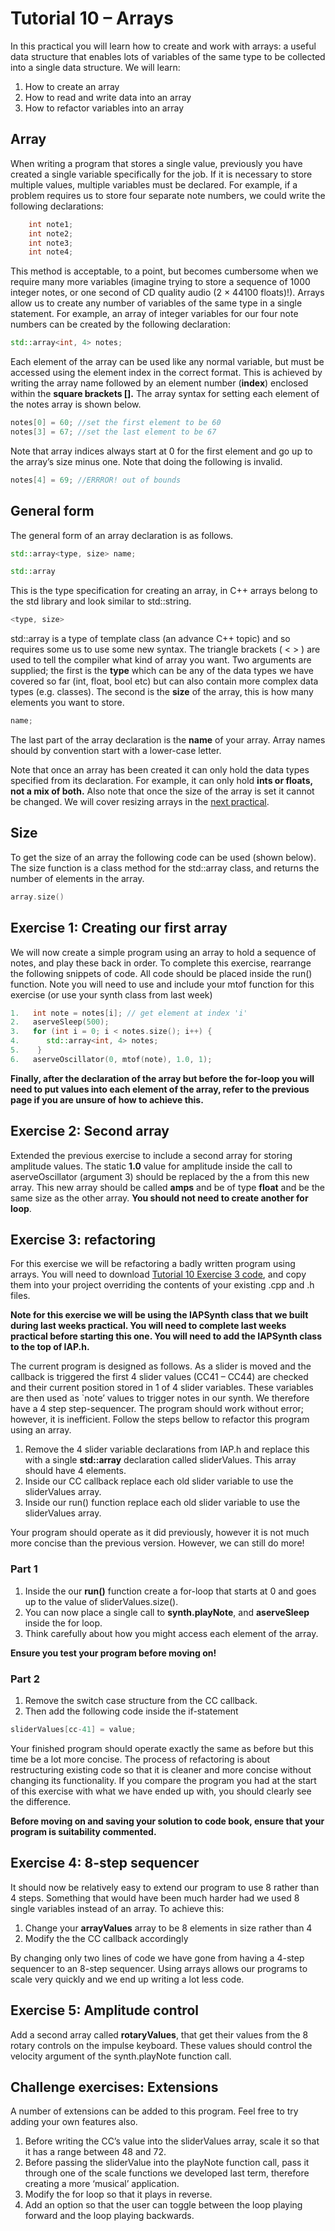 # Tutorial 10 – Arrays


In this practical you will learn how to create and work with arrays: a useful data structure that enables lots of variables of the same type to be collected into a single data structure. We will learn: 

1. How to create an array
2. How to read and write data into an array
3. How to refactor variables into an array


## Array

When writing a program that stores a single value, previously you have created a single variable specifically for the job. If it is necessary to store multiple values, multiple variables must be declared. For example, if a problem requires us to store four separate note numbers, we could write the following declarations: 

```cpp
    int note1;
    int note2;
    int note3;
    int note4;
```

This method is acceptable, to a point, but becomes cumbersome when we require many more variables (imagine trying to store a sequence of 1000 integer notes, or one second of CD quality audio (2 × 44100 floats)!). Arrays allow us to create any number of variables of the same type in a single statement. For example, an array of integer variables for our four note numbers can be created by the following declaration: 

```cpp
std::array<int, 4> notes;
```

Each element of the array can be used like any normal variable, but must be accessed using the element index in the correct format. This is achieved by writing the array name followed by an element number (**index**) enclosed within the **square brackets [].** The array syntax for setting each element of the notes array is shown below. 

```cpp
notes[0] = 60; //set the first element to be 60
notes[3] = 67; //set the last element to be 67
```

Note that array indices always start at 0 for the first element and go up to the array’s size minus one. Note that doing the following is invalid.

```cpp
notes[4] = 69; //ERRROR! out of bounds
```
## General form

The general form of an array declaration is as follows.

```cpp
std::array<type, size> name;
```

```cpp
std::array
```
This is the type specification for creating an array, in C++ arrays belong to the std library and look similar to std::string.

```cpp
<type, size>
```
std::array is a type of template class (an advance C++ topic) and so requires some us to use some new syntax. The triangle brackets ( < > ) are used to tell the compiler what kind of array you want. Two arguments are supplied; the first is the **type** which can be any of the data types we have covered so far (int, float, bool etc) but can also contain more complex data types (e.g. classes). The second is the **size** of the array, this is how many elements you want to store.

```cpp
name;
```
The last part of the array declaration is the **name** of your array. Array names should by convention start with a lower-case letter.

Note that once an array has been created it can only hold the data types specified from its declaration. For example, it can only hold **ints or floats, not a mix of both.** Also note that once the size of the array is set it cannot be changed. We will cover resizing arrays in the <a href="">next practical</a>.

## Size

To get the size of an array the following code can be used (shown below). The size function is a class method for the std::array class, and returns the number of elements in the array.

```cpp
array.size()
```

## Exercise 1: Creating our first array

We will now create a simple program using an array to hold a sequence of notes, and play these back in order. To complete this exercise, rearrange the following snippets of code. All code should be placed inside the run() function. Note you will need to use and include your mtof function for this exercise (or use your synth class from last week)

```cpp
1.	 int note = notes[i]; // get element at index 'i'
2.	 aserveSleep(500);
3.	 for (int i = 0; i < notes.size(); i++) {
4.		std::array<int, 4> notes;
5.	  }
6.	 aserveOscillator(0, mtof(note), 1.0, 1);
```

**Finally, after the declaration of the array but before the for-loop you will need to put values into each element of the array, refer to the previous page if you are unsure of how to achieve this.**


## Exercise 2: Second array

Extended the previous exercise to include a second array for storing amplitude values. The static **1.0** value for amplitude inside the call to aserveOscillator (argument 3) should be replaced by the a from this new array. This new array should be called **amps** and be of type **float** and be the same size as the other array. **You should not need to create another for loop**.

## Exercise 3: refactoring 

For this exercise we will be refactoring a badly written program using arrays. You will need to download [Tutorial 10 Exercise 3 code](../../Code%20Exercises/Tutorial%2010/Exercise%203), and copy them into your project overriding the contents of your existing .cpp and .h files.

**Note for this exercise we will be using the IAPSynth class that we built during last weeks practical. You will need to complete last weeks practical before starting this one. You will need to add the IAPSynth class to the top of IAP.h.**

The current program is designed as follows. As a slider is moved and the callback is triggered the first 4 slider values (CC41 – CC44) are checked and their current position stored in 1 of 4 slider variables. These variables are then used as `note’ values to trigger notes in our synth. We therefore have a 4 step step-sequencer. The program should work without error; however, it is inefficient. Follow the steps bellow to refactor this program using an array.



1.	Remove the 4 slider variable declarations from IAP.h and replace this with a single **std::array** declaration called sliderValues. This array should have 4 elements.
2.	Inside our CC callback replace each old slider variable to use the sliderValues array.
3.	Inside our run() function replace each old slider variable to use the sliderValues array.

Your program should operate as it did previously, however it is not much more concise than the previous version. However, we can still do more!


### Part 1
1.	Inside the our **run()** function create a for-loop that starts at 0 and goes up to the value of sliderValues.size().
2.	You can now place a single call to **synth.playNote**, and **aserveSleep** inside the for loop.
3.	Think carefully about how you might access each element of the array.

**Ensure you test your program before moving on!**

### Part 2
1.	Remove the switch case structure from the CC callback. 
2.	Then add the following code inside the if-statement

```cpp
sliderValues[cc-41] = value;
```

Your finished program should operate exactly the same as before but this time be a lot more concise. The process of refactoring is about restructuring existing code so that it is cleaner and more concise without changing its functionality. If you compare the program you had at the start of this exercise with what we have ended up with, you should clearly see the difference.

**Before moving on and saving your solution to code book, ensure that your program is suitability commented.**

## Exercise 4: 8-step sequencer 

It should now be relatively easy to extend our program to use 8 rather than 4 steps. Something that would have been much harder had we used 8 single variables instead of an array. To achieve this:

1.	Change your **arrayValues** array to be 8 elements in size rather than 4
2.	Modify the the CC callback accordingly 

By changing only two lines of code we have gone from having a 4-step sequencer to an 8-step sequencer. Using arrays allows our programs to scale very quickly and we end up writing a lot less code.

## Exercise 5: Amplitude control

Add a second array called **rotaryValues**, that get their values from the 8 rotary controls on the impulse keyboard. These values should control the velocity argument of the synth.playNote function call.

## Challenge exercises: Extensions

A number of extensions can be added to this program. Feel free to try adding your own features also.

1.	Before writing the CC’s value into the sliderValues array, scale it so that it has a range between 48 and 72.
2.	Before passing the sliderValue into the playNote function call, pass it through one of the scale functions we developed last term, therefore creating a more ‘musical’ application.
3.	Modify the for loop so that it plays in reverse.
4.	Add an option so that the user can toggle between the loop playing forward and the loop playing backwards.




